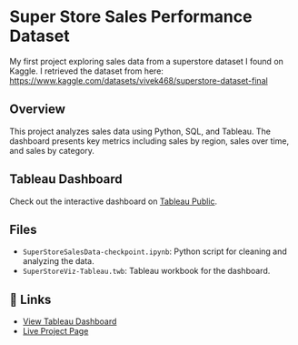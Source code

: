 # Super Store Sales Performance Dataset
My first project exploring sales data from a superstore dataset I found on Kaggle. 
I retrieved the dataset from here: https://www.kaggle.com/datasets/vivek468/superstore-dataset-final

## Overview
This project analyzes sales data using Python, SQL, and Tableau. The dashboard presents key metrics including sales by region, sales over time, and sales by category.

## Tableau Dashboard
Check out the interactive dashboard on [Tableau Public](https://public.tableau.com/app/profile/jennifer.coosemans/viz/SuperStoreViz-Tableau/SalesDashboard?publish=yes).

## Files
- `SuperStoreSalesData-checkpoint.ipynb`: Python script for cleaning and analyzing the data.
- `SuperStoreViz-Tableau.twb`: Tableau workbook for the dashboard.

## 🔗 Links
- [View Tableau Dashboard](https://public.tableau.com/views/SuperStoreViz-Tableau/SalesDashboard?:language=en-US&publish=yes&:sid=&:display_count=n&:origin=viz_share_link)
- [Live Project Page](https://barfula.github.io/jennifer.coosemans.github.io/superstore.html)
